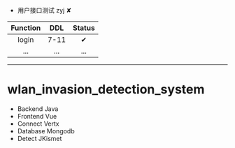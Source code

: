 * 用户接口测试 zyj ✘

| Function | DDL | Status |
| :-: | :-: | :-: |
| login | 7-11 | ✔ |
| ... | ... | ... |
***
# wlan_invasion_detection_system
* Backend Java
* Frontend Vue
* Connect Vertx
* Database Mongodb
* Detect JKismet